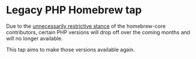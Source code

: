# Legacy PHP Homebrew tap
Due to the [unnecessarily restrictive stance](https://github.com/Homebrew/homebrew-core/pull/34739) of the homebrew-core contributors, certain PHP versions will drop off over the coming months and will no longer available.

This tap aims to make those versions available again.
